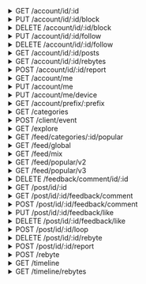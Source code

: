 <details>
<summary>GET /account/id/:id</summary>
Get an account by their id

__url params__

|name|description|
| - | - |
|id|the id of the account to query|

__headers__

|name|value|required|
| - | - | - |
|authorization|The token returned when logging in or creating an account|True|
|user-agent|The account agent of the device using this app|False|

__responses__

- 200 - account information recieved
account information recieved

an account of id `id` exists and was retrieved

```JSON
{
    "data": {
        "avatarURL": "...                   <Account pfp link>",
        "backgroundColor": "#000000         <Account background color",
        "bio": "...                         <Account bio>",
        "displayName": "...                 <Non-unique display name>",
        "followerCount": "0                 <Subscribers of this account>",
        "followingCount": "0                <Subscriptions of this account>",
        "foregroundColor": "#CCD6E9         <Account foreground color",
        "id": "                             <Account id>",
        "isBlocked": "false                 <Is this account blocked by the authed account?>",
        "isChannel": "false                 <Is this account a channel?>",
        "isFollowed": "false                <Is this account being followed by the authed account?>",
        "isFollowing": "false               <Is this account following the authed account?>",
        "loopCount": "0                     <Total loops played of this account>",
        "loopsConsumedCount": "0            <Total loops played by this account>",
        "registrationDate": "1580272854     <Account creation Unix timestamp>",
        "accountname": "robotter               <Account accountname>"
    },
    "success": 1
}
```

- 401 - Unauthorized
Unauthorized

Unauthorized to make request, either because the authorization header is incorrect or missing


</details>


<details>
<summary>PUT /account/id/:id/block</summary>
Block an account

__url params__

|name|description|
| - | - |
|id|the id of the account to query|

__headers__

|name|value|required|
| - | - | - |
|authorization|The token returned when logging in or creating an account|True|
|user-agent|The account agent of the device using this app|False|

__responses__

- 200 - Account was blocked
Account was blocked

```JSON
{
    "data": {},
    "success": 1
}
```

- 200:1101 - Bad request format
Bad request format

The information sent is either malformed, has missing keys, or has unexpected extra keys.
It cannot be used. This should be treated similarly too an HTTP 400 bad request


```JSON
{
    "error": {
        "code": 1101,
        "message": "bad request format"
    },
    "success": 0
}
```

- 200:1102 - Access denied
Access denied

This resource cannot be modified. This is usually because you are not its owner

```JSON
{
    "error": {
        "code": 1102,
        "message": "access denied"
    },
    "success": 0
}
```

- 401 - Unauthorized
Unauthorized

Unauthorized to make request, either because the authorization header is incorrect or missing


</details>
<details>
<summary>DELETE /account/id/:id/block</summary>
Unblock an account

__url params__

|name|description|
| - | - |
|id|the id of the account to query|

__headers__

|name|value|required|
| - | - | - |
|authorization|The token returned when logging in or creating an account|True|
|user-agent|The account agent of the device using this app|False|

__responses__

- 200 - Account was unblocked
Account was unblocked

```JSON
{
    "data": {},
    "success": 1
}
```

- 200:1102 - Access denied
Access denied

This resource cannot be modified. This is usually because you are not its owner

```JSON
{
    "error": {
        "code": 1102,
        "message": "access denied"
    },
    "success": 0
}
```

- 401 - Unauthorized
Unauthorized

Unauthorized to make request, either because the authorization header is incorrect or missing


</details>


<details>
<summary>PUT /account/id/:id/follow</summary>
Follow an account

__url params__

|name|description|
| - | - |
|id|the id of the account to query|

__headers__

|name|value|required|
| - | - | - |
|authorization|The token returned when logging in or creating an account|True|
|user-agent|The account agent of the device using this app|False|

__responses__

- 200 - Account follow added
Account follow added

```JSON
{
    "data": {},
    "success": 1
}
```

- 200:1101 - Bad request format
Bad request format

The information sent is either malformed, has missing keys, or has unexpected extra keys.
It cannot be used. This should be treated similarly too an HTTP 400 bad request


```JSON
{
    "error": {
        "code": 1101,
        "message": "bad request format"
    },
    "success": 0
}
```

- 200:1102 - Access denied
Access denied

This resource cannot be modified. This is usually because you are not its owner

```JSON
{
    "error": {
        "code": 1102,
        "message": "access denied"
    },
    "success": 0
}
```

- 401 - Unauthorized
Unauthorized

Unauthorized to make request, either because the authorization header is incorrect or missing


</details>
<details>
<summary>DELETE /account/id/:id/follow</summary>
Unfollow an account

__url params__

|name|description|
| - | - |
|id|the id of the account to query|

__headers__

|name|value|required|
| - | - | - |
|authorization|The token returned when logging in or creating an account|True|
|user-agent|The account agent of the device using this app|False|

__responses__

- 200 - Account follow removed
Account follow removed

```JSON
{
    "data": {},
    "success": 1
}
```

- 200:1102 - Access denied
Access denied

This resource cannot be modified. This is usually because you are not its owner

```JSON
{
    "error": {
        "code": 1102,
        "message": "access denied"
    },
    "success": 0
}
```

- 401 - Unauthorized
Unauthorized

Unauthorized to make request, either because the authorization header is incorrect or missing


</details>


<details>
<summary>GET /account/id/:id/posts</summary>
Get posts by some account

__url params__

|name|description|
| - | - |
|id|the id of the account to query|

__headers__

|name|value|required|
| - | - | - |
|authorization|The token returned when logging in or creating an account|True|
|user-agent|The account agent of the device using this app|False|

__responses__

- 200 - Feed slice fetched
Feed slice fetched

A slice of posts of this feed were fetched with accountmap and pagination data

```JSON
{
    "data": {
        "accounts": "{...}  <id -> account map>",
        "posts": "[...]     <Array of posts>",
        "cursor": "...      <Pagination cursor>"
    },
    "success": 1
}
```

- 401 - Unauthorized
Unauthorized

Unauthorized to make request, either because the authorization header is incorrect or missing


</details>


<details>
<summary>GET /account/id/:id/rebytes</summary>
Get rebytes by some account

__url params__

|name|description|
| - | - |
|id|the id of the account to query|

__headers__

|name|value|required|
| - | - | - |
|authorization|The token returned when logging in or creating an account|True|
|user-agent|The account agent of the device using this app|False|

__responses__

- 200 - Feed slice fetched
Feed slice fetched

A slice of posts of this feed were fetched with accountmap and pagination data

```JSON
{
    "data": {
        "accounts": "{...}  <id -> account map>",
        "rebytes": "[...]   <Array of post rebytes>",
        "cursor": "...      <Pagination cursor>"
    },
    "success": 1
}
```

- 401 - Unauthorized
Unauthorized

Unauthorized to make request, either because the authorization header is incorrect or missing


</details>


<details>
<summary>POST /account/id/:id/report</summary>
Report some account. There is currently no reason selector,
and the only observed reason is `notinterested`


__url params__

|name|description|
| - | - |
|id|the id of the account to query|

__headers__

|name|value|required|
| - | - | - |
|authorization|The token returned when logging in or creating an account|True|
|user-agent|The account agent of the device using this app|False|

```JSON
{
    "reason": "...        <Report reason>"
}
```

__responses__

- 200 - Account reported
Account reported

The account of id `id` was reported

```JSON
{
    "data": {},
    "success": 1
}
```

- 200:1101 - Bad request format
Bad request format

The information sent is either malformed, has missing keys, or has unexpected extra keys.
It cannot be used. This should be treated similarly too an HTTP 400 bad request


```JSON
{
    "error": {
        "code": 1101,
        "message": "bad request format"
    },
    "success": 0
}
```

- 401 - Unauthorized
Unauthorized

Unauthorized to make request, either because the authorization header is incorrect or missing


</details>


<details>
<summary>GET /account/me</summary>
Get information about the logged in account

__headers__

|name|value|required|
| - | - | - |
|authorization|The token returned when logging in or creating an account|True|
|user-agent|The account agent of the device using this app|False|

__responses__

- 200 - Account fetched
Account fetched

The account information of the logged in account was fetched

```JSON
{
    "data": {
        "account": {
            "backgroundColor": "#000000         <Account background color",
            "followerCount": "0                 <Subscribers of this account>",
            "followingCount": "0                <Subscriptions of this account>",
            "foregroundColor": "#CCD6E9         <Account foreground color",
            "id": "                             <account id>",
            "isChannel": "false                 <Is this account a channel?>",
            "isDeactivated": "false             <Did this account deactivate their account?>",
            "isRegistered": "true               <Is this account registered?>",
            "isSuspended": "false               <Is this account suspended?>",
            "loopCount": "0                     <Total loops played of this account>",
            "loopsConsumedCount": "0            <Total loops played by this account>",
            "registrationDate": "1580272854     <Account creation Unix timestamp>",
            "accountname": "robotter               <Account accountname>"
        }
    },
    "success": 1
}
```

- 401 - Unauthorized
Unauthorized

Unauthorized to make request, either because the authorization header is incorrect or missing


</details>
<details>
<summary>PUT /account/me</summary>
Update the authed account.
Any or all of the json fields may be included or omitted,
but the request will only work if all data being sent is new


__headers__

|name|value|required|
| - | - | - |
|authorization|The token returned when logging in or creating an account|True|
|user-agent|The account agent of the device using this app|False|

```JSON
{
    "colorScheme": "2       <Predefined color scheme to use>",
    "bio": "...             <Profile bio to use, send a blank to remove>",
    "displayName": "...     <Non-unique display name to use, send blank to remove>",
    "accountname": "...     <Unique accountname to use>"
}
```

__responses__

- 200 - Account updated
Account updated

The information sent was ok and the profile information is updated

```JSON
{
    "data": {},
    "success": 1
}
```

- 200:1101 - Bad request format
Bad request format

The information sent is either malformed, has missing keys, or has unexpected extra keys.
It cannot be used. This should be treated similarly too an HTTP 400 bad request


```JSON
{
    "error": {
        "code": 1101,
        "message": "bad request format"
    },
    "success": 0
}
```

- 200:1102 - Access denied
Access denied

This resource cannot be modified. This is usually because you are not its owner

```JSON
{
    "error": {
        "code": 1102,
        "message": "access denied"
    },
    "success": 0
}
```

- 200:1401 - accountname invalid
accountname invalid

The accountname sent is too long or has bad characters

```JSON
{
    "success": 0,
    "error": {
        "code": 1401,
        "message": "invalid accountname"
    }
}
```

- 200:1402 - accountname taken
accountname taken

The accountname sent is already taken and cannot be used

```JSON
{
    "success": 0,
    "error": {
        "code": 1402,
        "message": "accountname is already in use"
    }
}
```

- 401 - Unauthorized
Unauthorized

Unauthorized to make request, either because the authorization header is incorrect or missing


</details>


<details>
<summary>PUT /account/me/device</summary>
Give byte information about this device

__headers__

|name|value|required|
| - | - | - |
|authorization|The token returned when logging in or creating an account|True|
|user-agent|The account agent of the device using this app|False|

```JSON
{
    "applicationID": "co.byte  <Seems to accept arbitrary strings>",
    "deviceToken": "...        <Device token. Appears to be generated by the app, seems to accept an arbitrary string>",
    "deviceType": "android     <Only android seems to work. iOS / Apple string unknown>"
}
```

__responses__

- 200 - Device info accepted
Device info accepted

The device info sent is correct and was accepted

```JSON
{
    "data": {},
    "success": 1
}
```

- 200:1101 - Bad request format
Bad request format

The information sent is either malformed, has missing keys, or has unexpected extra keys.
It cannot be used. This should be treated similarly too an HTTP 400 bad request


```JSON
{
    "error": {
        "code": 1101,
        "message": "bad request format"
    },
    "success": 0
}
```

- 200:1102 - Access denied
Access denied

This resource cannot be modified. This is usually because you are not its owner

```JSON
{
    "error": {
        "code": 1102,
        "message": "access denied"
    },
    "success": 0
}
```

- 200:1404 - Device info incorrect
Device info incorrect

The device info sent is malformed

```JSON
{
    "error": {
        "code": 1404,
        "message": "invalid device type"
    },
    "success": 0
}
```

- 401 - Unauthorized
Unauthorized

Unauthorized to make request, either because the authorization header is incorrect or missing


</details>


<details>
<summary>GET /account/prefix/:prefix</summary>
Search for accounts by some accountname `prefix`

__url params__

|name|description|
| - | - |
|prefix|prefix to search for|

__headers__

|name|value|required|
| - | - | - |
|authorization|The token returned when logging in or creating an account|True|
|user-agent|The account agent of the device using this app|False|

__responses__

- 200 - Search results fetched
Search results fetched

Search results for the prefix used were returned

```JSON
{
    "data": {
        "accounts": [
            {
                "avatarURL": "...                   <Account pfp link>",
                "backgroundColor": "#000000         <Account background color",
                "bio": "...                         <Account bio>",
                "displayName": "...                 <Non-unique display name>",
                "followerCount": "0                 <Subscribers of this account>",
                "followingCount": "0                <Subscriptions of this account>",
                "foregroundColor": "#CCD6E9         <Account foreground color",
                "id": "                             <Account id>",
                "isBlocked": "false                 <Is this account blocked by the authed account?>",
                "isChannel": "false                 <Is this account a channel?>",
                "isFollowed": "false                <Is this account being followed by the authed account?>",
                "isFollowing": "false               <Is this account following the authed account?>",
                "loopCount": "0                     <Total loops played of this account>",
                "loopsConsumedCount": "0            <Total loops played by this account>",
                "registrationDate": "1580272854     <Account creation Unix timestamp>",
                "accountname": "robotter               <Account accountname>"
            }
        ]
    },
    "success": 1
}
```

- 200:1401 - Bad search
Bad search

Search string has invalid characters that cannot prefix an accountname

```JSON
{
    "success": 0,
    "error": {
        "code": 1401,
        "message": "invalid accountname"
    }
}
```

- 401 - Unauthorized
Unauthorized

Unauthorized to make request, either because the authorization header is incorrect or missing


</details>


<details>
<summary>GET /categories</summary>
Get a list of feed categories. These can be used in the /feed/categories/:id endpoint

__headers__

|name|value|required|
| - | - | - |
|authorization|The token returned when logging in or creating an account|True|
|user-agent|The account agent of the device using this app|False|

__responses__

- 200 - Categories fetched
Categories fetched

A list of categories has been fetched

```JSON
{
    "data": {
        "categories": [
            {
                "icon": "...    <Category icon link. This is usually 200px",
                "id": "comedy   <Category id, used in /feed/categories/:id>",
                "name": "Comedy <Category name>"
            }
        ]
    },
    "success": 1
}
```

- 401 - Unauthorized
Unauthorized

Unauthorized to make request, either because the authorization header is incorrect or missing


</details>


<details>
<summary>POST /client/event</summary>
Likely has to do with event tracking. Appears to always ratelimit me

__headers__

|name|value|required|
| - | - | - |
|authorization|The token returned when logging in or creating an account|True|
|user-agent|The account agent of the device using this app|False|

__responses__

- 200 - Event accepted
Event accepted

The recorded event was accepted and recorded

```JSON
{
    "data": {},
    "success": 1
}
```

- 200:1101 - Bad request format
Bad request format

The information sent is either malformed, has missing keys, or has unexpected extra keys.
It cannot be used. This should be treated similarly too an HTTP 400 bad request


```JSON
{
    "error": {
        "code": 1101,
        "message": "bad request format"
    },
    "success": 0
}
```

- 401 - Unauthorized
Unauthorized

Unauthorized to make request, either because the authorization header is incorrect or missing


</details>


<details>
<summary>GET /explore</summary>
Get possible explore feeds

__headers__

|name|value|required|
| - | - | - |
|authorization|The token returned when logging in or creating an account|True|
|user-agent|The account agent of the device using this app|False|

__responses__

- 200 - Explore cards recieved
Explore cards recieved

The current explore cards have been fetched

```JSON
{
    "data": {
        "layout": [
            {
                "background": {
                    "color": "#00BBDB           <Card background color>",
                    "type": "image              <Card background type>",
                    "url": "...                 <Background image link, if any such background>"
                },
                "description": "null            <Card description, if any>",
                "header": {
                    "backgroundColor": "null    <Header background color>",
                    "color": "null              <Header color>",
                    "title": "Popular Now       <Header title>"
                },
                "icon": "null                   <Icon link, if any such icon>",
                "sponsored": "false             <Is this sponsored? Ads appear to not yet be implemented>",
                "title": {
                    "backgroundColor": "null    <Appears to always be nil>",
                    "color": "#ffffff           <Title color>",
                    "title": "Popular Now       <Title title>"
                },
                "type": "large                  <Card display type, observed include [image, large, medium]",
                "uri": "byte://...              <Byte-handleable endpoint. byte:// can be subbed for the api's baseurl>"
            }
        ]
    },
    "success": 1
}
```

- 401 - Unauthorized
Unauthorized

Unauthorized to make request, either because the authorization header is incorrect or missing


</details>


<details>
<summary>GET /feed/categories/:id/popular</summary>
Get a slice of popular posts in some category, denoted by its id.
The only observed sub-endpoint for any category is `popular`.
Lists of categories can be fetched with GET `/categories`


__headers__

|name|value|required|
| - | - | - |
|authorization|The token returned when logging in or creating an account|True|
|user-agent|The account agent of the device using this app|False|

__responses__

- 200 - Feed slice fetched
Feed slice fetched

A slice of posts of this feed were fetched with accountmap and pagination data

```JSON
{
    "data": {
        "accounts": "{...}  <id -> account map>",
        "posts": "[...]     <Array of posts>",
        "cursor": "...      <Pagination cursor>"
    },
    "success": 1
}
```

- 401 - Unauthorized
Unauthorized

Unauthorized to make request, either because the authorization header is incorrect or missing


</details>


<details>
<summary>GET /feed/global</summary>
Get data from the global feed

__headers__

|name|value|required|
| - | - | - |
|authorization|The token returned when logging in or creating an account|True|
|user-agent|The account agent of the device using this app|False|

__responses__

- 200 - Feed slice fetched
Feed slice fetched

A slice of posts of this feed were fetched with accountmap and pagination data

```JSON
{
    "data": {
        "accounts": "{...}  <id -> account map>",
        "posts": "[...]     <Array of posts>",
        "cursor": "...      <Pagination cursor>"
    },
    "success": 1
}
```

- 401 - Unauthorized
Unauthorized

Unauthorized to make request, either because the authorization header is incorrect or missing


</details>


<details>
<summary>GET /feed/mix</summary>
Get a slice of posts in the mix feed.
This seems to be a mixed feed of posts, possibly comparable to ifunny/collective


__headers__

|name|value|required|
| - | - | - |
|authorization|The token returned when logging in or creating an account|True|
|user-agent|The account agent of the device using this app|False|

__responses__

- 200 - Feed slice fetched
Feed slice fetched

A slice of posts of this feed were fetched with accountmap data

```JSON
{
    "data": {
        "accounts": "{...}  <id -> account map>",
        "posts": "[...]     <Array of posts>"
    },
    "success": 1
}
```

- 401 - Unauthorized
Unauthorized

Unauthorized to make request, either because the authorization header is incorrect or missing


</details>


<details>
<summary>GET /feed/popular/v2</summary>
Get a slice of posts in the popular feed.
These posts are mostly based on raw popularity, with little to no algorithmic influence.
This is different than the /v3/ endpoint, which is an algorithm based feed for some account


__headers__

|name|value|required|
| - | - | - |
|authorization|The token returned when logging in or creating an account|True|
|user-agent|The account agent of the device using this app|False|

__responses__

- 200 - Feed slice fetched
Feed slice fetched

A slice of posts of this feed were fetched with accountmap and pagination data

```JSON
{
    "data": {
        "accounts": "{...}  <id -> account map>",
        "posts": "[...]     <Array of posts>",
        "cursor": "...      <Pagination cursor>"
    },
    "success": 1
}
```

- 401 - Unauthorized
Unauthorized

Unauthorized to make request, either because the authorization header is incorrect or missing


</details>


<details>
<summary>GET /feed/popular/v3</summary>
Get a slice of posts in the popular:v3 feed.
These posts are curated by an algorithm, not necessarially popular.
For regular popular, see the /v2/ endpoint, which is mostly purely popular


__headers__

|name|value|required|
| - | - | - |
|authorization|The token returned when logging in or creating an account|True|
|user-agent|The account agent of the device using this app|False|

__responses__

- 200 - Feed slice fetched
Feed slice fetched

A slice of posts of this feed were fetched with accountmap data

```JSON
{
    "data": {
        "accounts": "{...}  <id -> account map>",
        "posts": "[...]     <Array of posts>"
    },
    "success": 1
}
```

- 401 - Unauthorized
Unauthorized

Unauthorized to make request, either because the authorization header is incorrect or missing


</details>


<details>
<summary>DELETE /feedback/comment/id/:id</summary>
delete a comment

__url params__

|name|description|
| - | - |
|id|the id of the comment to query|

__headers__

|name|value|required|
| - | - | - |
|authorization|The token returned when logging in or creating an account|True|
|user-agent|The account agent of the device using this app|False|

__responses__

- 200 - Comment deleted
Comment deleted

The comment of id `id` exists

```JSON
{
    "data": {},
    "success": 1
}
```

- 200:1102 - Access denied
Access denied

This resource cannot be modified. This is usually because you are not its owner

```JSON
{
    "error": {
        "code": 1102,
        "message": "access denied"
    },
    "success": 0
}
```

- 401 - Unauthorized
Unauthorized

Unauthorized to make request, either because the authorization header is incorrect or missing


</details>


<details>
<summary>GET /post/id/:id</summary>
Get a post by its id

__url params__

|name|description|
| - | - |
|id|the id of the post to query|

__headers__

|name|value|required|
| - | - | - |
|authorization|The token returned when logging in or creating an account|True|
|user-agent|The account agent of the device using this app|False|

__responses__

- 200 - Post retrieved
Post retrieved

A post of id `id` exists and was retrieved

```JSON
{
    "data": {
        "accounts": "{...}      <id -> profile map>",
        "allowCuration": "true  <May this post be curated?>",
        "allowRemix": "false    <May this post be remixed?>",
        "authorID": "...        <Post author id>",
        "caption": "...         <Post caption>",
        "commentCount": "6633   <Total comment count>",
        "commentCursor": "...   <Comments paging cursor>",
        "comments": "[...]      <Array of comments>",
        "date": "1579934060     <Post create timestamp>",
        "id": "...              <Post id>",
        "likeCount": "119453    <Total like count>",
        "likedByMe": "false     <Did the authed account like this post?>",
        "loopCount": "2356580   <Total loop count>",
        "mentions": "[]         <Array of mentions>",
        "rebytedByMe": "false   <Did the authed account rebyte this post?>",
        "thumbSrc": "...        <Thumbnail resource link>",
        "type": "0              <Unknown>",
        "videoSrc": "...        <Video resource link>"
    },
    "success": 1
}
```

- 200:1500 - No such post
No such post

No such post was found with this id

```JSON
{
    "error": {
        "code": 1500,
        "message": "post not found"
    },
    "success": 0
}
```

- 401 - Unauthorized
Unauthorized

Unauthorized to make request, either because the authorization header is incorrect or missing


</details>


<details>
<summary>GET /post/id/:id/feedback/comment</summary>
Get a slice of comments on a post with accountmap data

__url params__

|name|description|
| - | - |
|id|the id of the post to query|

__headers__

|name|value|required|
| - | - | - |
|authorization|The token returned when logging in or creating an account|True|
|user-agent|The account agent of the device using this app|False|

__responses__

- 200 - Comment slice recieved
Comment slice recieved

A slice of comments was fetched

```JSON
{
    "data": {
        "accounts": "{...}                  <id -> profile map>",
        "comments": [
            {
                "authorID": "...            <Comment author id>",
                "body": "...                <Comment text body>",
                "date": "1580275243         <Comment create timestamp>",
                "id": "...-...              <Comment id as <post_id>-<comment_id>",
                "mentions": [
                    {
                        "accountID": "...   <Account mentioned>",
                        "byteRange": {
                            "start": "10    <Unknown>",
                            "stop": "15     <Unknown, same length as range>"
                        },
                        "range": {
                            "start": "8     <Mention substring start>",
                            "stop": "13     <Mention substring end>"
                        },
                        "text": "@byte      <Mention text>",
                        "accountname": "byte   <accountname mentioned"
                    }
                ],
                "postID": "...              <Parent post id>"
            }
        ],
        "cursor": "...                      <Pagination cursor>"
    },
    "success": 1
}
```

- 401 - Unauthorized
Unauthorized

Unauthorized to make request, either because the authorization header is incorrect or missing


</details>
<details>
<summary>POST /post/id/:id/feedback/comment</summary>
Post a comment on some post

__url params__

|name|description|
| - | - |
|id|the id of the post to query|

__headers__

|name|value|required|
| - | - | - |
|authorization|The token returned when logging in or creating an account|True|
|user-agent|The account agent of the device using this app|False|

```JSON
{
    "body": "...            <Comment body. Mentions will be included as plaintext>",
    "postID": "...          <ID of the post this comment will be on>",
    "stubID": "...          <Unknown, not does not seem to be required>"
}
```

__responses__

- 200 - Comment posted
Comment posted

The sent comment was posted and is now under the video of id `id`

```JSON
{
    "accounts": "{...}          <id -> account map>",
    "authorID": "...            <Comment author id>",
    "body": "...                <Comment text body>",
    "date": "1580275243         <Comment create timestamp>",
    "id": "...-...              <Comment id as <post_id>-<comment_id>",
    "mentions": [
        {
            "accountID": "...   <Account mentioned>",
            "byteRange": {
                "start": "10    <Unknown>",
                "stop": "15     <Unknown, same length as range>"
            },
            "range": {
                "start": "8     <Mention substring start>",
                "stop": "13     <Mention substring end>"
            },
            "text": "@byte      <Mention text>",
            "accountname": "byte   <accountname mentioned"
        }
    ],
    "postID": "...              <Parent post id>"
}
```

- 200:1101 - Bad request format
Bad request format

The information sent is either malformed, has missing keys, or has unexpected extra keys.
It cannot be used. This should be treated similarly too an HTTP 400 bad request


```JSON
{
    "error": {
        "code": 1101,
        "message": "bad request format"
    },
    "success": 0
}
```

- 401 - Unauthorized
Unauthorized

Unauthorized to make request, either because the authorization header is incorrect or missing


</details>


<details>
<summary>PUT /post/id/:id/feedback/like</summary>
Like a post

__url params__

|name|description|
| - | - |
|id|the id of the post to query|

__headers__

|name|value|required|
| - | - | - |
|authorization|The token returned when logging in or creating an account|True|
|user-agent|The account agent of the device using this app|False|

__responses__

- 200 - Post liked
Post liked

```JSON
{
    "data": {},
    "success": 1
}
```

- 200:1101 - Bad request format
Bad request format

The information sent is either malformed, has missing keys, or has unexpected extra keys.
It cannot be used. This should be treated similarly too an HTTP 400 bad request


```JSON
{
    "error": {
        "code": 1101,
        "message": "bad request format"
    },
    "success": 0
}
```

- 200:1102 - Access denied
Access denied

This resource cannot be modified. This is usually because you are not its owner

```JSON
{
    "error": {
        "code": 1102,
        "message": "access denied"
    },
    "success": 0
}
```

- 200:1500 - No such post
No such post

No such post was found with this id

```JSON
{
    "error": {
        "code": 1500,
        "message": "post not found"
    },
    "success": 0
}
```

- 401 - Unauthorized
Unauthorized

Unauthorized to make request, either because the authorization header is incorrect or missing


</details>
<details>
<summary>DELETE /post/id/:id/feedback/like</summary>
Unlike a post

__url params__

|name|description|
| - | - |
|id|the id of the post to query|

__headers__

|name|value|required|
| - | - | - |
|authorization|The token returned when logging in or creating an account|True|
|user-agent|The account agent of the device using this app|False|

__responses__

- 200 - Post like removed
Post like removed

```JSON
{
    "data": {},
    "success": 1
}
```

- 200:1102 - Access denied
Access denied

This resource cannot be modified. This is usually because you are not its owner

```JSON
{
    "error": {
        "code": 1102,
        "message": "access denied"
    },
    "success": 0
}
```

- 200:1500 - No such post
No such post

No such post was found with this id

```JSON
{
    "error": {
        "code": 1500,
        "message": "post not found"
    },
    "success": 0
}
```

- 401 - Unauthorized
Unauthorized

Unauthorized to make request, either because the authorization header is incorrect or missing


</details>


<details>
<summary>POST /post/id/:id/loop</summary>
Mark video as looped and increase its total loop count.
There appears to be no ratelimit to marking posts as looped, so videos can be looped more times
than they could be watched in the same timeframe


__url params__

|name|description|
| - | - |
|id|the id of the post to query|

__headers__

|name|value|required|
| - | - | - |
|authorization|The token returned when logging in or creating an account|True|
|user-agent|The account agent of the device using this app|False|

__responses__

- 200 - Post looped
Post looped

This post has been marked as looped, and its loop count has been updated

```JSON
{
    "data": {
        "postID": "...      <ID of the looped post>",
        "loopCount": "...   <Updated loop count>"
    },
    "success": 1
}
```

- 200:1101 - Bad request format
Bad request format

The information sent is either malformed, has missing keys, or has unexpected extra keys.
It cannot be used. This should be treated similarly too an HTTP 400 bad request


```JSON
{
    "error": {
        "code": 1101,
        "message": "bad request format"
    },
    "success": 0
}
```

- 200:1500 - No such post
No such post

No such post was found with this id

```JSON
{
    "error": {
        "code": 1500,
        "message": "post not found"
    },
    "success": 0
}
```

- 401 - Unauthorized
Unauthorized

Unauthorized to make request, either because the authorization header is incorrect or missing


</details>


<details>
<summary>DELETE /post/id/:id/rebyte</summary>
Unrebyte a post

__url params__

|name|description|
| - | - |
|id|the id of the post to query|

__headers__

|name|value|required|
| - | - | - |
|authorization|The token returned when logging in or creating an account|True|
|user-agent|The account agent of the device using this app|False|

__responses__

- 200 - Post unrebyted
Post unrebyted

the post was unrebyted from the authed account

```JSON
{
    "data": {},
    "success": 1
}
```

- 200:1102 - Access denied
Access denied

This resource cannot be modified. This is usually because you are not its owner

```JSON
{
    "error": {
        "code": 1102,
        "message": "access denied"
    },
    "success": 0
}
```

- 401 - Unauthorized
Unauthorized

Unauthorized to make request, either because the authorization header is incorrect or missing


</details>


<details>
<summary>POST /post/id/:id/report</summary>
Report a post for some reason. Observed reasons include
`spam`, `abuse`, `notinterested`


__url params__

|name|description|
| - | - |
|id|the id of the post to query|

__headers__

|name|value|required|
| - | - | - |
|authorization|The token returned when logging in or creating an account|True|
|user-agent|The account agent of the device using this app|False|

```JSON
{
    "reason": "...        <Report reason>"
}
```

__responses__

- 200 - Report sent
Report sent

The report was sent

```JSON
{
    "data": {},
    "success": 1
}
```

- 200:1101 - Bad request format
Bad request format

The information sent is either malformed, has missing keys, or has unexpected extra keys.
It cannot be used. This should be treated similarly too an HTTP 400 bad request


```JSON
{
    "error": {
        "code": 1101,
        "message": "bad request format"
    },
    "success": 0
}
```

- 200:1700 - Bad report type
Bad report type

The report reason is not valid

```JSON
{
    "error": {
        "code": 1700,
        "message": "invalid report reason: [\"spam\", \"abuse\", \"notinterested\"]"
    },
    "success": 0
}
```

- 401 - Unauthorized
Unauthorized

Unauthorized to make request, either because the authorization header is incorrect or missing


</details>


<details>
<summary>POST /rebyte</summary>
Rebyte a post to your profile

__headers__

|name|value|required|
| - | - | - |
|authorization|The token returned when logging in or creating an account|True|
|user-agent|The account agent of the device using this app|False|

```JSON
{
    "postID": "...        <ID of the post to rebyte>"
}
```

__responses__

- 200 - Post rebyted
Post rebyted

The post referenced was rebyted and is on your profile

- 200:1101 - Bad request format
Bad request format

The information sent is either malformed, has missing keys, or has unexpected extra keys.
It cannot be used. This should be treated similarly too an HTTP 400 bad request


```JSON
{
    "error": {
        "code": 1101,
        "message": "bad request format"
    },
    "success": 0
}
```

- 401 - Unauthorized
Unauthorized

Unauthorized to make request, either because the authorization header is incorrect or missing


</details>


<details>
<summary>GET /timeline</summary>
Get posts in the timeline of the authed account

__headers__

|name|value|required|
| - | - | - |
|authorization|The token returned when logging in or creating an account|True|
|user-agent|The account agent of the device using this app|False|

__responses__

- 200 - Timeline feed slice fetched
Timeline feed slice fetched

A slice of the timeline feed was fetched

```JSON
{
    "data": {
        "accounts": "{...}  <id -> account map>",
        "posts": "[...]     <Array of posts>",
        "cursor": "...      <Pagination cursor>",
        "<->": "            <Only some feeds have cursors, sometimes>"
    },
    "success": 1
}
```

- 401 - Unauthorized
Unauthorized

Unauthorized to make request, either because the authorization header is incorrect or missing


</details>


<details>
<summary>GET /timeline/rebytes</summary>
Posts that have been rebyted into your timeline.
Essentially post objects wrapped in rebyte info, with the regular id -> account table in feeds


__headers__

|name|value|required|
| - | - | - |
|authorization|The token returned when logging in or creating an account|True|
|user-agent|The account agent of the device using this app|False|

__responses__

- 200 - Feed slice fetched
Feed slice fetched

A slice of posts of this feed were fetched with accountmap and pagination data

```JSON
{
    "data": {
        "accounts": "{...}  <id -> account map>",
        "rebytes": "[...]   <Array of post rebytes>",
        "cursor": "...      <Pagination cursor>"
    },
    "success": 1
}
```

- 401 - Unauthorized
Unauthorized

Unauthorized to make request, either because the authorization header is incorrect or missing


</details>
